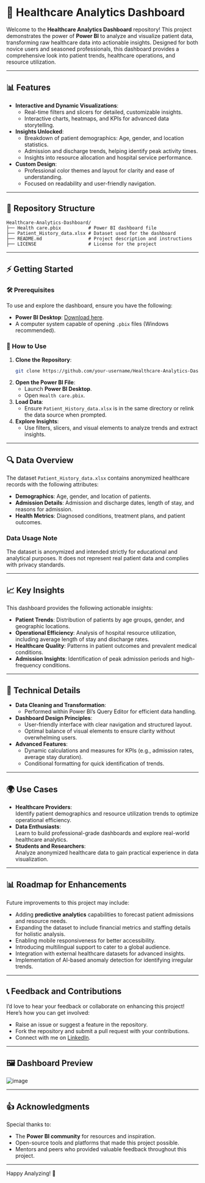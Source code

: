 
# 🌟 Healthcare Analytics Dashboard  

Welcome to the **Healthcare Analytics Dashboard** repository! This project demonstrates the power of **Power BI** to analyze and visualize patient data, transforming raw healthcare data into actionable insights. Designed for both novice users and seasoned professionals, this dashboard provides a comprehensive look into patient trends, healthcare operations, and resource utilization.

---

## 📊 Features  

- **Interactive and Dynamic Visualizations**:  
  - Real-time filters and slicers for detailed, customizable insights.  
  - Interactive charts, heatmaps, and KPIs for advanced data storytelling.  
- **Insights Unlocked**:  
  - Breakdown of patient demographics: Age, gender, and location statistics.  
  - Admission and discharge trends, helping identify peak activity times.  
  - Insights into resource allocation and hospital service performance.  
- **Custom Design**:  
  - Professional color themes and layout for clarity and ease of understanding.  
  - Focused on readability and user-friendly navigation.

---

## 📂 Repository Structure  

```
Healthcare-Analytics-Dashboard/  
├── Health care.pbix          # Power BI dashboard file  
├── Patient_History_data.xlsx # Dataset used for the dashboard  
├── README.md                 # Project description and instructions  
├── LICENSE                   # License for the project  
```

---

## ⚡ Getting Started  

### 🛠️ Prerequisites  

To use and explore the dashboard, ensure you have the following:
- **Power BI Desktop**: [Download here](https://powerbi.microsoft.com/desktop/).  
- A computer system capable of opening `.pbix` files (Windows recommended).  

### 🚀 How to Use  

1. **Clone the Repository**:  
   ```bash
   git clone https://github.com/your-username/Healthcare-Analytics-Dashboard.git
   ```  
2. **Open the Power BI File**:  
   - Launch **Power BI Desktop**.  
   - Open `Health care.pbix`.  
3. **Load Data**:  
   - Ensure `Patient_History_data.xlsx` is in the same directory or relink the data source when prompted.  
4. **Explore Insights**:  
   - Use filters, slicers, and visual elements to analyze trends and extract insights.

---

## 🔍 Data Overview  

The dataset `Patient_History_data.xlsx` contains anonymized healthcare records with the following attributes:
- **Demographics**: Age, gender, and location of patients.  
- **Admission Details**: Admission and discharge dates, length of stay, and reasons for admission.  
- **Health Metrics**: Diagnosed conditions, treatment plans, and patient outcomes.  

### Data Usage Note  
The dataset is anonymized and intended strictly for educational and analytical purposes. It does not represent real patient data and complies with privacy standards.  

---

## 📈 Key Insights  

This dashboard provides the following actionable insights:
- **Patient Trends**: Distribution of patients by age groups, gender, and geographic locations.  
- **Operational Efficiency**: Analysis of hospital resource utilization, including average length of stay and discharge rates.  
- **Healthcare Quality**: Patterns in patient outcomes and prevalent medical conditions.  
- **Admission Insights**: Identification of peak admission periods and high-frequency conditions.  

---

## 🔧 Technical Details  

- **Data Cleaning and Transformation**:  
  - Performed within Power BI’s Query Editor for efficient data handling.  
- **Dashboard Design Principles**:  
  - User-friendly interface with clear navigation and structured layout.  
  - Optimal balance of visual elements to ensure clarity without overwhelming users.  
- **Advanced Features**:  
  - Dynamic calculations and measures for KPIs (e.g., admission rates, average stay duration).  
  - Conditional formatting for quick identification of trends.  

---

## 🌍 Use Cases  

- **Healthcare Providers**:  
  Identify patient demographics and resource utilization trends to optimize operational efficiency.  
- **Data Enthusiasts**:  
  Learn to build professional-grade dashboards and explore real-world healthcare analytics.  
- **Students and Researchers**:  
  Analyze anonymized healthcare data to gain practical experience in data visualization.  

---

## 📊 Roadmap for Enhancements  

Future improvements to this project may include:
- Adding **predictive analytics** capabilities to forecast patient admissions and resource needs.  
- Expanding the dataset to include financial metrics and staffing details for holistic analysis.  
- Enabling mobile responsiveness for better accessibility.  
- Introducing multilingual support to cater to a global audience.  
- Integration with external healthcare datasets for advanced insights.  
- Implementation of AI-based anomaly detection for identifying irregular trends.  

---

## 📞 Feedback and Contributions  

I’d love to hear your feedback or collaborate on enhancing this project! Here’s how you can get involved:
- Raise an issue or suggest a feature in the repository.
- Fork the repository and submit a pull request with your contributions.
- Connect with me on [LinkedIn](https://linkedin.com/in/your-profile).  

---

## 🖼️ Dashboard Preview  

![image](https://github.com/user-attachments/assets/b5e4ee69-ad57-47e1-8b57-ed956f3c249e)

---

## 👍 Acknowledgments  

Special thanks to:
- The **Power BI community** for resources and inspiration.
- Open-source tools and platforms that made this project possible.
- Mentors and peers who provided valuable feedback throughout this project.

---

Happy Analyzing! 🚀
